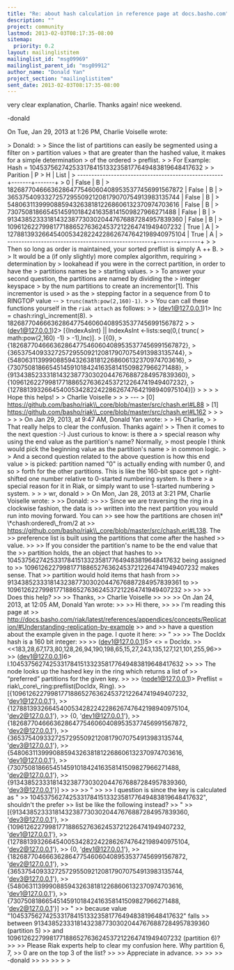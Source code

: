 ```yaml
---
title: "Re: about hash calculation in reference page at docs.basho.com"
description: ""
project: community
lastmod: 2013-02-03T08:17:35-08:00
sitemap:
  priority: 0.2
layout: mailinglistitem
mailinglist_id: "msg09969"
mailinglist_parent_id: "msg09912"
author_name: "Donald Yan"
project_section: "mailinglistitem"
sent_date: 2013-02-03T08:17:35-08:00
---
```



very clear explanation, Charlie. Thanks again! nice weekend.

-donald

On Tue, Jan 29, 2013 at 1:26 PM, Charlie Voiselle wrote:

&gt; Donald:
&gt;
&gt; Since the list of partitions can easily be segmented using a filter on 
&gt; partition values
&gt; that are greater than the hashed value, it makes for a simple determination 
&gt; of the ordered
&gt; preflist.
&gt;
&gt; For Example: Hash = 1045375627425331784151332358177649483819648417632
&gt;
&gt; Parition | P &gt; H | List |
&gt; ----------------------------------------------------+-------+-------+
&gt; 0 | False | B |
&gt; 182687704666362864775460604089535377456991567872 | False | B |
&gt; 365375409332725729550921208179070754913983135744 | False | B |
&gt; 548063113999088594326381812268606132370974703616 | False | B |
&gt; 730750818665451459101842416358141509827966271488 | False | B |
&gt; 913438523331814323877303020447676887284957839360 | False | B |
&gt; 1096126227998177188652763624537212264741949407232 | True | A |
&gt; 1278813932664540053428224228626747642198940975104 | True | A |
&gt; ----------------------------------------------------+-------+-------+
&gt;
&gt; Then so long as order is maintained, your sorted preflist is simply A ++ B.
&gt;
&gt; It would be a (if only slightly) more complex algorithm, requiring 
&gt; determination by
&gt; lookahead if you were in the correct partition, in order to have the 
&gt; partitions names be
&gt; starting values.
&gt;
&gt; To answer your second question, the partitions are named by dividing the 
&gt; integer keyspace
&gt; by the num partitions to create an incrementor[1]. This incrementor is used 
&gt; as the
&gt; stepping factor in a sequence from 0 to RINGTOP value -- 
&gt; `trunc(math:pow(2,160)-1)`.
&gt;
&gt; You can call these functions yourself in the `riak attach` as follows:
&gt;
&gt; (dev1@127.0.0.1)1&gt; Inc = chash:ring\\_increment(8).
&gt; 182687704666362864775460604089535377456991567872
&gt;
&gt; (dev1@127.0.0.1)2&gt; [{IndexAsInt} || IndexAsInt &lt;-lists:seq(0,( trunc( 
&gt; math:pow(2,160) -1)
&gt; -1),Inc)].
&gt; [{0},
&gt; {182687704666362864775460604089535377456991567872},
&gt; {365375409332725729550921208179070754913983135744},
&gt; {548063113999088594326381812268606132370974703616},
&gt; {730750818665451459101842416358141509827966271488},
&gt; {913438523331814323877303020447676887284957839360},
&gt; {1096126227998177188652763624537212264741949407232},
&gt; {1278813932664540053428224228626747642198940975104}]}
&gt;
&gt;
&gt;
&gt; Hope this helps!
&gt;
&gt; Charlie Voiselle
&gt;
&gt;
&gt; ---
&gt; [0] https://github.com/basho/riak\\_core/blob/master/src/chash.erl#L88
&gt; [1] https://github.com/basho/riak\\_core/blob/master/src/chash.erl#L162
&gt;
&gt;
&gt;
&gt;
&gt;
&gt; On Jan 29, 2013, at 9:47 AM, Donald Yan  wrote:
&gt;
&gt; Hi Charlie,
&gt;
&gt; That really helps to clear the confusion. Thanks again!
&gt;
&gt; Then it comes to the next question :-) Just curious to know: is there a
&gt; special reason why using the end value as the partition's name? Normally,
&gt; most people I think would pick the beginning value as the partition's name
&gt; in common logic.
&gt;
&gt; And a second question related to the above question is how this end value
&gt; is picked: partition named "0" is actually ending with number 0, and so
&gt; forth for the other partitions. This is like the 160-bit space got
&gt; right-shifted one number relative to 0-started numbering system. Is there
&gt; a special reason for it in Riak, or simply want to use 1-started numbering
&gt; system.
&gt;
&gt;
&gt; wr, donald
&gt;
&gt; On Mon, Jan 28, 2013 at 3:21 PM, Charlie Voiselle wrote:
&gt;
&gt;&gt; Donald:
&gt;&gt;
&gt;&gt; Since we are traversing the ring in a clockwise fashion, the data is
&gt;&gt; written into the next partition you would run into moving forward. You can
&gt;&gt; see how the partitions are chosen in\\* \\*chash:ordered\\_from/2 at
&gt;&gt; https://github.com/basho/riak\\_core/blob/master/src/chash.erl#L138. The
&gt;&gt; preference list is built using the partitions that come after the hashed
&gt;&gt; value.
&gt;&gt;
&gt;&gt; If you consider the partition's name to be the end value that the
&gt;&gt; partition holds, the an object that hashes to
&gt;&gt; 1045375627425331784151332358177649483819648417632 being assigned to
&gt;&gt; 1096126227998177188652763624537212264741949407232 makes sense. That
&gt;&gt; partition would hold items that hash from
&gt;&gt; 913438523331814323877303020447676887284957839361 to
&gt;&gt; 1096126227998177188652763624537212264741949407232
&gt;&gt;
&gt;&gt;
&gt;&gt; Does this help?
&gt;&gt;
&gt;&gt; Thanks,
&gt;&gt; Charlie Voiselle
&gt;&gt;
&gt;&gt;
&gt;&gt; On Jan 24, 2013, at 12:05 AM, Donald Yan  wrote:
&gt;&gt;
&gt;&gt; Hi there,
&gt;&gt;
&gt;&gt; I'm reading this page at
&gt;&gt; http://docs.basho.com/riak/latest/references/appendices/concepts/Replication/#Understanding-replication-by-example
&gt;&gt; and
&gt;&gt; have a question about the example given in the page. I quote it here:
&gt;&gt; "
&gt;&gt;
&gt;&gt; The DocIdx hash is a 160 bit integer:
&gt;&gt;
&gt;&gt; (dev1@127.0.0.1)5&gt; &lt;&gt; = DocIdx.
&gt;&gt; &lt;&lt;183,28,67,173,80,128,26,94,190,198,65,15,27,243,135,127,121,101,255,96&gt;&gt;
&gt;&gt; (dev1@127.0.0.1)6&gt; I.1045375627425331784151332358177649483819648417632
&gt;&gt;
&gt;&gt; The node looks up the hashed key in the ring which returns a list of
&gt;&gt; “preferred” partitions for the given key.
&gt;&gt;
&gt;&gt; (node1@127.0.0.1)&gt; Preflist = riak\\_core\\_ring:preflist(DocIdx, Ring).
&gt;&gt; [{1096126227998177188652763624537212264741949407232, 'dev1@127.0.0.1'},
&gt;&gt; {1278813932664540053428224228626747642198940975104, 'dev2@127.0.0.1'},
&gt;&gt; {0, 'dev1@127.0.0.1'},
&gt;&gt; {182687704666362864775460604089535377456991567872, 'dev2@127.0.0.1'},
&gt;&gt; {365375409332725729550921208179070754913983135744, 'dev3@127.0.0.1'},
&gt;&gt; {548063113999088594326381812268606132370974703616, 'dev1@127.0.0.1'},
&gt;&gt; {730750818665451459101842416358141509827966271488, 'dev2@127.0.0.1'},
&gt;&gt; {913438523331814323877303020447676887284957839360, 'dev3@127.0.0.1'}]
&gt;&gt;
&gt;&gt;
&gt;&gt; "
&gt;&gt;
&gt;&gt; I question is since the key is calculated as "
&gt;&gt; 1045375627425331784151332358177649483819648417632", shouldn't the prefer
&gt;&gt; list be like the following instead?
&gt;&gt; "
&gt;&gt; [{913438523331814323877303020447676887284957839360, 'dev3@127.0.0.1'},
&gt;&gt; {1096126227998177188652763624537212264741949407232, 'dev1@127.0.0.1'},
&gt;&gt; {1278813932664540053428224228626747642198940975104, 'dev2@127.0.0.1'},
&gt;&gt; {0, 'dev1@127.0.0.1'},
&gt;&gt; {182687704666362864775460604089535377456991567872, 'dev2@127.0.0.1'},
&gt;&gt; {365375409332725729550921208179070754913983135744, 'dev3@127.0.0.1'},
&gt;&gt; {548063113999088594326381812268606132370974703616, 'dev1@127.0.0.1'},
&gt;&gt; {730750818665451459101842416358141509827966271488, 'dev2@127.0.0.1'}]
&gt;&gt; "
&gt;&gt; because value "1045375627425331784151332358177649483819648417632" falls
&gt;&gt; between 913438523331814323877303020447676887284957839360 (partition 5)
&gt;&gt; and 1096126227998177188652763624537212264741949407232 (partition 6)?
&gt;&gt;
&gt;&gt; Please Riak experts help to clear my confusion here. Why partition 6, 7,
&gt;&gt; 0 are on the top 3 of the list?
&gt;&gt;
&gt;&gt; Appreciate in advance.
&gt;&gt;
&gt;&gt;
&gt;&gt; -donald
&gt;&gt;
&gt;&gt;
&gt;&gt;
&gt;
&gt;
